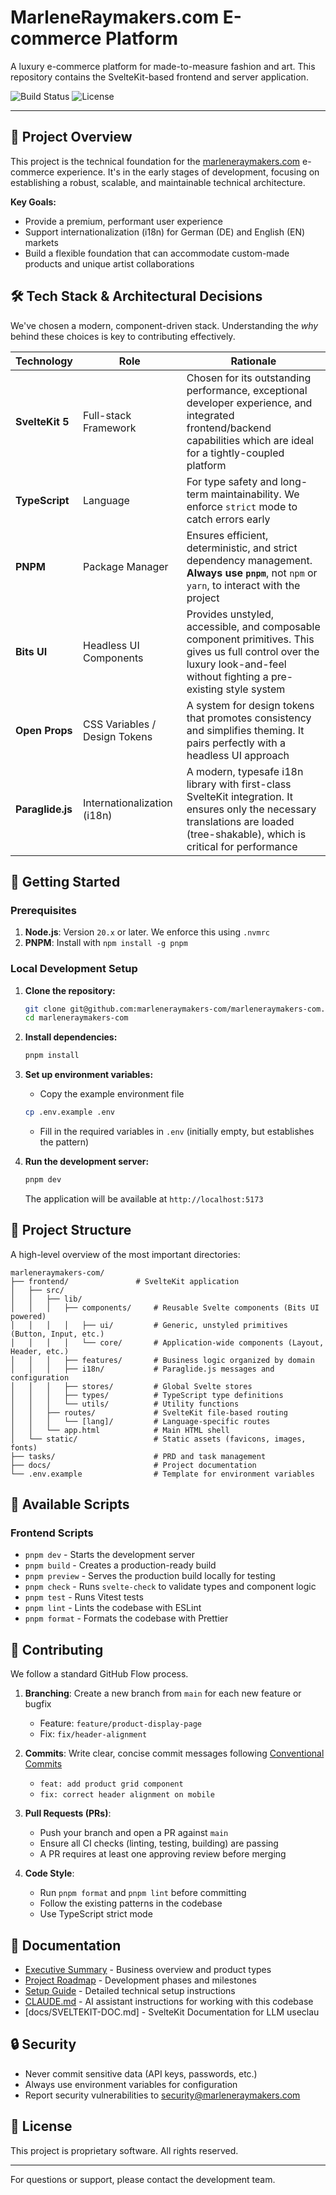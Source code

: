 # MarleneRaymakers.com E-commerce Platform

A luxury e-commerce platform for made-to-measure fashion and art. This repository contains the SvelteKit-based frontend and server application.

![Build Status](https://github.com/marleneraymakers-com/marleneraymakers-com/actions/workflows/validate.yml/badge.svg) <!-- Placeholder -->
![License](https://img.shields.io/badge/license-Proprietary-blue)

---

## 🚀 Project Overview

This project is the technical foundation for the [marleneraymakers.com](https://marleneraymakers.com) e-commerce experience. It's in the early stages of development, focusing on establishing a robust, scalable, and maintainable technical architecture.

**Key Goals:**
- Provide a premium, performant user experience
- Support internationalization (i18n) for German (DE) and English (EN) markets
- Build a flexible foundation that can accommodate custom-made products and unique artist collaborations

## 🛠️ Tech Stack & Architectural Decisions

We've chosen a modern, component-driven stack. Understanding the *why* behind these choices is key to contributing effectively.

| Technology      | Role                       | Rationale                                                                                                                                                             |
| --------------- | -------------------------- | --------------------------------------------------------------------------------------------------------------------------------------------------------------------- |
| **SvelteKit 5** | Full-stack Framework       | Chosen for its outstanding performance, exceptional developer experience, and integrated frontend/backend capabilities which are ideal for a tightly-coupled platform    |
| **TypeScript**  | Language                   | For type safety and long-term maintainability. We enforce `strict` mode to catch errors early                                                                        |
| **PNPM**        | Package Manager            | Ensures efficient, deterministic, and strict dependency management. **Always use `pnpm`**, not `npm` or `yarn`, to interact with the project                            |
| **Bits UI**     | Headless UI Components     | Provides unstyled, accessible, and composable component primitives. This gives us full control over the luxury look-and-feel without fighting a pre-existing style system |
| **Open Props**  | CSS Variables / Design Tokens | A system for design tokens that promotes consistency and simplifies theming. It pairs perfectly with a headless UI approach                                            |
| **Paraglide.js**| Internationalization (i18n)| A modern, typesafe i18n library with first-class SvelteKit integration. It ensures only the necessary translations are loaded (tree-shakable), which is critical for performance |

## 🏁 Getting Started

### Prerequisites

1. **Node.js**: Version `20.x` or later. We enforce this using `.nvmrc`
2. **PNPM**: Install with `npm install -g pnpm`

### Local Development Setup

1. **Clone the repository:**
   ```bash
   git clone git@github.com:marleneraymakers-com/marleneraymakers-com.git
   cd marleneraymakers-com
   ```

2. **Install dependencies:**
   ```bash
   pnpm install
   ```

3. **Set up environment variables:**
   - Copy the example environment file
   ```bash
   cp .env.example .env
   ```
   - Fill in the required variables in `.env` (initially empty, but establishes the pattern)

4. **Run the development server:**
   ```bash
   pnpm dev
   ```
   The application will be available at `http://localhost:5173`

## 📂 Project Structure

A high-level overview of the most important directories:

```
marleneraymakers-com/
├── frontend/               # SvelteKit application
│   ├── src/
│   │   ├── lib/
│   │   │   ├── components/     # Reusable Svelte components (Bits UI powered)
│   │   │   │   ├── ui/         # Generic, unstyled primitives (Button, Input, etc.)
│   │   │   │   └── core/       # Application-wide components (Layout, Header, etc.)
│   │   │   ├── features/       # Business logic organized by domain
│   │   │   ├── i18n/           # Paraglide.js messages and configuration
│   │   │   ├── stores/         # Global Svelte stores
│   │   │   ├── types/          # TypeScript type definitions
│   │   │   └── utils/          # Utility functions
│   │   ├── routes/             # SvelteKit file-based routing
│   │   │   └── [lang]/         # Language-specific routes
│   │   └── app.html            # Main HTML shell
│   └── static/                 # Static assets (favicons, images, fonts)
├── tasks/                      # PRD and task management
├── docs/                       # Project documentation
└── .env.example                # Template for environment variables
```

## 📜 Available Scripts

### Frontend Scripts
- `pnpm dev` - Starts the development server
- `pnpm build` - Creates a production-ready build
- `pnpm preview` - Serves the production build locally for testing
- `pnpm check` - Runs `svelte-check` to validate types and component logic
- `pnpm test` - Runs Vitest tests
- `pnpm lint` - Lints the codebase with ESLint
- `pnpm format` - Formats the codebase with Prettier

## 🤝 Contributing

We follow a standard GitHub Flow process.

1. **Branching**: Create a new branch from `main` for each new feature or bugfix
   - Feature: `feature/product-display-page`
   - Fix: `fix/header-alignment`

2. **Commits**: Write clear, concise commit messages following [Conventional Commits](https://www.conventionalcommits.org/)
   - `feat: add product grid component`
   - `fix: correct header alignment on mobile`

3. **Pull Requests (PRs)**:
   - Push your branch and open a PR against `main`
   - Ensure all CI checks (linting, testing, building) are passing
   - A PR requires at least one approving review before merging

4. **Code Style**: 
   - Run `pnpm format` and `pnpm lint` before committing
   - Follow the existing patterns in the codebase
   - Use TypeScript strict mode

## 📝 Documentation

- [Executive Summary](docs/EXECUTIVE-SUMMARY.md) - Business overview and product types
- [Project Roadmap](docs/PROJECT-ROADMAP.md) - Development phases and milestones
- [Setup Guide](docs/SVELTEKIT-PROJECT-SETUP-GUIDE.md) - Detailed technical setup instructions
- [CLAUDE.md](CLAUDE.md) - AI assistant instructions for working with this codebase
- [docs/SVELTEKIT-DOC.md] - SvelteKit Documentation for LLM useclau

## 🔒 Security

- Never commit sensitive data (API keys, passwords, etc.)
- Always use environment variables for configuration
- Report security vulnerabilities to [security@marleneraymakers.com](mailto:security@marleneraymakers.com)

## 📄 License

This project is proprietary software. All rights reserved.

---

For questions or support, please contact the development team.